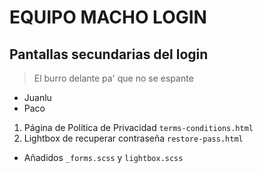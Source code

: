 # EQUIPO MACHO LOGIN
## Pantallas secundarias del login

> El burro delante pa' que no se espante

* Juanlu
* Paco

1. Página de Política de Privacidad ``terms-conditions.html``
2. Lightbox de recuperar contraseña ``restore-pass.html``

* Añadidos ``_forms.scss`` y ``lightbox.scss``

